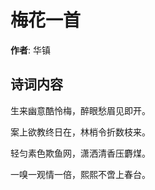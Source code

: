 # 梅花一首

**作者**: 华镇

## 诗词内容

生来幽意酷怜梅，醉眼愁眉见即开。

案上欲教终日在，林梢令折数枝来。

轻匀素色欺鱼网，潇洒清香压麝煤。

一嗅一观情一倍，熙熙不啻上春台。

